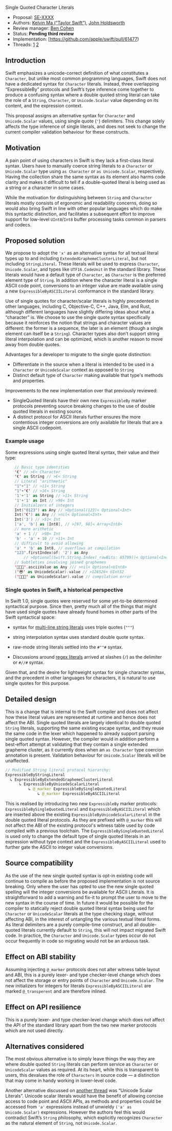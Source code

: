  Single Quoted Character Literals

 * Proposal: [SE-XXXX](0000-single-quoted-character-literals.md)
 * Authors: [Kelvin Ma (“Taylor Swift”)](https://github.com/kelvin13), [John Holdsworth](https://github.com/johnno1962)
 * Review manager: [Ben Cohen](https://github.com/airspeedswift)
 * Status: **Pending third review** 
 * Implementation: [https://github.com/apple/swift/pull/61477)
 * Threads: [1](https://forums.swift.org/t/prepitch-character-integer-literals/10442) [2](https://forums.swift.org/t/se-0243-codepoint-and-character-literals/21188)

 ## Introduction

 Swift emphasizes a unicode-correct definition of 
what constitutes a `Character`, but unlike most 
common programming languages, Swift does not have a 
dedicated syntax for `Character` literals. Instead, 
three overlapping “ExpressibleBy” protocols and 
Swift’s type inference come together to produce a 
confusing syntax where a double quoted string literal 
can take the role of a `String`, `Character`, or 
`Unicode.Scalar` value depending on its content, and 
the expression context. 

 This proposal assigns an alternative syntax for 
`Character` and `Unicode.Scalar` values, using single
quote (`'`) delimiters. This change solely affects 
the type inference of single literals, and does not 
seek to change the current compiler validation 
behaviour for these constructs.

 ## Motivation

 A pain point of using characters in Swift is they 
lack a first-class literal syntax. Users have to 
manually coerce string literals to a `Character` or 
`Unicode.Scalar` type using `as Character` or 
`as Unicode.Scalar`, respectively. Having the 
collection share the same syntax as its element also 
harms code clarity and makes it difficult to tell if 
a double-quoted literal is being used as a string or 
a character in some cases.

 While the motivation for distinguishing between 
`String` and `Character` literals mostly consists of 
ergonomic and readability concerns, doing so would 
also bring Swift in line with other popular languages 
which do make this syntactic distinction, and 
facilitates a subsequent effort to improve support 
for low-level `UInt8`/`Int8` buffer processing tasks 
common in parsers and codecs.

 ## Proposed solution

 We propose to adopt the `'x'` as an alternative 
syntax for all textual literal types up to and 
including `ExtendedGraphemeClusterLiteral`, but not 
including `StringLiteral`. These literals will be 
used to express `Character`, `Unicode.Scalar`, and 
types like `UTF16.CodeUnit` in the standard library. 
These literals would have a default type of 
`Character`, as `Character` is the preferred element 
type of `String`. In addition where the character 
literal is a single ASCII code point, conversions to 
an integer value are made available using a new 
`ExpressibleByASCIILiteral` conformance in the 
standard library.

 Use of single quotes for character/scalar literals 
is highly precedented in other languages, including 
C, Objective-C, C++, Java, Elm, and Rust, although 
different languages have slightly differing ideas 
about what a “character” is. We choose to use the 
single quote syntax specifically because it 
reinforces the notion that strings and character 
values are different: the former is a sequence, the 
later is an element (though a single element can 
itself be a `String`). Character types also don’t 
support string literal interpolation and can be 
optimized, which is another reason to move away from 
double quotes.
 
 Advantages for a developer to migrate to the single 
quote distinction:
 
  * Differentiate in the source when a literal is intended to be used in a `Character` or `UnicodeScalar` context as opposed to `String`
  * Distinct default type of `Character` making available that type's methods and properties.

 Improvements to the new implementation over that 
previously reviewed:
 
  * SingleQuoted literals have their own new `ExpressibleBy` marker protocols preventing source breaking changes to the use of double quoted literals in existing source.
  * A distinct protocol for ASCII literals further ensures the more contentious integer conversions are only available for literals that are a single ASCII codepoint.
 
 ### Example usage
 
 Some expressions using single quoted literal syntax, 
their value and their type:

```Swift
	// Basic type identities
	'€' // >€< Character
	'€' as String // >€< String
	// Literal "arithmetic"
	"1"+"1" // >11< String
	"1"+'€' // >1€< String
	'1'+'1' as String // >11< String
	'1'+'1' as Int // >98< Int
	// Initialzers of integers
	Int("0123") as Any // >Optional(123)< Optional<Int>
	Int('€') as Any // >nil< Optional<Int>
	Int('3') // >51< Int
	['a', 'b'] as [Int8], // >[97, 98]< Array<Int8>
	// more arithetic
	'a' + 1 //  >98< Int
	'b' - 'a' + 10 // >11< Int
	// difficult to avoid allowing
	'a' * 'b' as Int8, // overflows at compilation
	"123".firstIndex(of: '2') as Any 
		// >Optional(Swift.String.Index(_rawBits: 65799))< Optional<Index>
	// Subtleties involving joined graphemes
	'👩🏼‍🚀'.asciiValue as Any /// >nil< Optional<UInt8>
	('😎' as UnicodeScalar).value // >128526< UInt32
	('👩🏼‍🚀' as UnicodeScalar).value // compilation error
```
 ### Single quotes in Swift, a historical perspective

 In Swift 1.0, single quotes were reserved for some 
yet-to-be determined syntactical purpose. Since then, 
pretty much all of the things that might have used 
single quotes have already found homes in other parts 
of the Swift syntactical space:

 - syntax for [multi-line string literals](https://github.com/apple/swift-evolution/blob/master/proposals/0168-multi-line-string-literals.md) uses triple quotes (`"""`)

 - string interpolation syntax uses standard double quote syntax. 

 - raw-mode string literals settled into the `#""#` syntax. 

 - Discussions around [regex literals](https://forums.swift.org/t/string-update/7398/6) arrived at slashes (`/`) as the delimiter  or `#//#` syntax.

 Given that, and the desire for lightweight syntax 
for single character syntax, and the precedent in 
other languages for characters, it is natural to use 
single quotes for this purpose.

## Detailed design

 This is a change that is internal to the Swift 
compiler and does not affect how these literal values 
are represented at runtime and hence does not affect 
the ABI. Single quoted literals are largely identical 
to double quoted `String` literals, supporting the 
same existing escape syntax, and they reuse the same 
code in the lexer which happened to already support 
parsing single quoted syntax. However, the compiler 
would in addition perform a best-effort attempt at 
validating that they contain a single extended 
grapheme cluster, as it currently does when an `as Character` type coercion annotation is present. 
Validation behaviour for `Unicode.Scalar` literals 
will be unaffected. 
 
```Swift
// Modified String literal protocol hierarchy:
ExpressibleByStringLiteral
  ↳ ExpressibleByExtendedGraphemeClusterLiteral
      ↳ ExpressibleByUnicodeScalarLiteral
          ↳ @_marker ExpressibleBySingleQuotedLiteral
              ↳ @_marker ExpressibleByASCIILiteral
```
This is realised by introducing two new 
`ExpressibleBy` marker protocols: 
`ExpressibleBySingleQuotedLiteral` and 
`ExpressibleByASCIILiteral` which are inserted above 
the existing `ExpressibleByUnicodeScalarLiteral` in 
the double quoted literal protocols. As they are 
prefixed with `@_marker` this will not affect the ABI 
of the existing protocol's witness table used by code compiled with a previous toolchain. The 
`ExpressibleBySingleQuotedLiteral` is used only to 
change the default type of single quoted literals in 
an expression without type context and the 
`ExpressibleByASCIILiteral` used to further gate the 
ASCII to integer value conversions.

 ## Source compatibility

As the use of the new single quoted syntax is opt-in 
existing code will continue to compile as before the 
proposed implementation is not source breaking. Only 
where the user has opted to use the new single quoted 
spelling will the integer conversions be available 
for ASCII Literals. It is straightforward to add a 
warning and fix-it to prompt the user to move to the 
new syntax in the course of time.  In future it would be possible for the compiler to statically reject 
double quoted literal syntax being used for 
`Character` or `UnicodeScalar` literals at the type 
checking stage, without affecting ABI, in the 
interest of untangling the various textual literal 
forms. As literal delimiters are a purely compile-time construct, and all double-quoted literals 
currently default to `String`, this will not impact 
migrated Swift code. In practice, the `Character` and 
`Unicode.Scalar` types occur do not occur frequently 
in code so migrating would not be an arduous task.

 ## Effect on ABI stability

 Assuming injecting `@_marker` protocols does not 
alter witness table layout and ABI, this is a purely 
lexer- and type checker-level change which does not 
affect the storage or entry points of `Character` and 
`Unicode.Scalar`. The new initializers for integers 
for literals `ExpressibleByASCIILiteral` are marked
 `@_transperent` and are therefore inlined.

 ## Effect on API resilience

 This is a purely lexer- and type checker-level 
change which does not affect the API of the standard 
library apart from the two new marker protocols which 
are not used directly.

 ## Alternatives considered

 The most obvious alternative is to simply leave 
things the way they are where double quoted `String` 
literals can perform service as `Character` or 
`UnicodeScalar` values as required. At its heart, 
while this is transparent to users, this devalues the 
role of `Characters` in source code — a distinction 
that may come in handy working in lower-level code. 

 Another alternative discussed on [another thread](https://forums.swift.org/t/unicode-scalar-literals/22224) was “Unicode Scalar Literals”. Unicode scalar 
literals would have the benefit of allowing concise 
access to code point and ASCII APIs, as methods and 
properties could be accessed from `'a'` expressions 
instead of unwieldy `('a' as Unicode.Scalar)` 
expressions. However the authors feel this would 
contradict Swift’s `String` philosophy, which 
explicitly recognizes `Character` as the natural 
element of `String`, not `Unicode.Scalar`.
